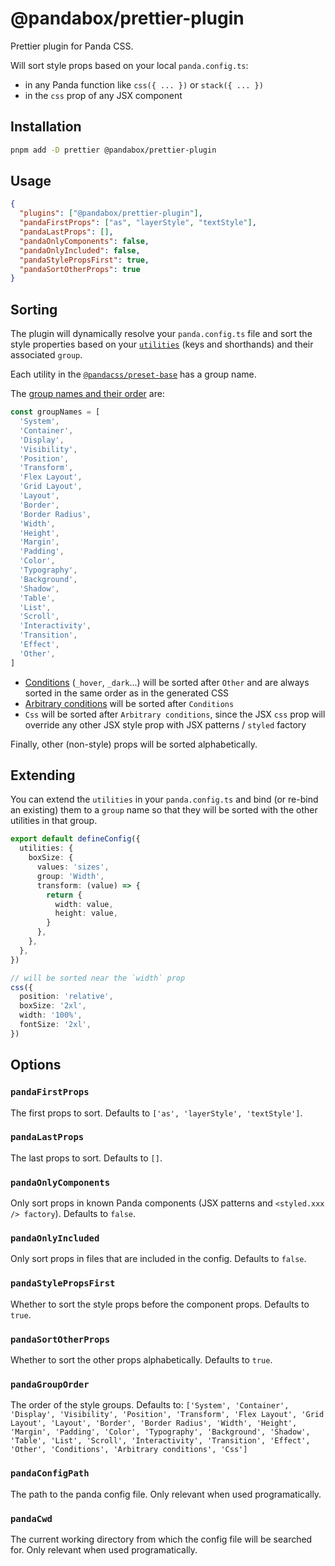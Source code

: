 # @pandabox/prettier-plugin

Prettier plugin for Panda CSS.

Will sort style props based on your local `panda.config.ts`:

- in any Panda function like `css({ ... })` or `stack({ ... })`
- in the `css` prop of any JSX component

## Installation

```bash
pnpm add -D prettier @pandabox/prettier-plugin
```

## Usage

```json
{
  "plugins": ["@pandabox/prettier-plugin"],
  "pandaFirstProps": ["as", "layerStyle", "textStyle"],
  "pandaLastProps": [],
  "pandaOnlyComponents": false,
  "pandaOnlyIncluded": false,
  "pandaStylePropsFirst": true,
  "pandaSortOtherProps": true
}
```

## Sorting

The plugin will dynamically resolve your `panda.config.ts` file and sort the style properties based on your
[`utilities`](https://panda-css.com/docs/customization/utilities) (keys and shorthands) and their associated `group`.

Each utility in the [`@pandacss/preset-base`](https://github.com/chakra-ui/panda/pull/2269/files) has a group name.

The
[group names and their order](https://github.com/astahmer/pandakit/blob/5e3d5cb6c5bbed211c3bf608b69b307568cdff06/packages/prettier-plugin/src/get-priority-index.ts#L7)
are:

```ts
const groupNames = [
  'System',
  'Container',
  'Display',
  'Visibility',
  'Position',
  'Transform',
  'Flex Layout',
  'Grid Layout',
  'Layout',
  'Border',
  'Border Radius',
  'Width',
  'Height',
  'Margin',
  'Padding',
  'Color',
  'Typography',
  'Background',
  'Shadow',
  'Table',
  'List',
  'Scroll',
  'Interactivity',
  'Transition',
  'Effect',
  'Other',
]
```

- [Conditions](https://panda-css.com/docs/concepts/conditional-styles) (`_hover`, `_dark`...) will be sorted after
  `Other` and are always sorted in the same order as in the generated CSS
- [Arbitrary conditions](https://panda-css.com/docs/concepts/conditional-styles#arbitrary-selectors) will be sorted
  after `Conditions`
- `Css` will be sorted after `Arbitrary conditions`, since the JSX `css` prop will override any other JSX style prop
  with JSX patterns / `styled` factory

Finally, other (non-style) props will be sorted alphabetically.

## Extending

You can extend the `utilities` in your `panda.config.ts` and bind (or re-bind an existing) them to a `group` name so
that they will be sorted with the other utilities in that group.

```ts
export default defineConfig({
  utilities: {
    boxSize: {
      values: 'sizes',
      group: 'Width',
      transform: (value) => {
        return {
          width: value,
          height: value,
        }
      },
    },
  },
})

// will be sorted near the `width` prop
css({
  position: 'relative',
  boxSize: '2xl',
  width: '100%',
  fontSize: '2xl',
})
```

## Options

### `pandaFirstProps`

The first props to sort. Defaults to `['as', 'layerStyle', 'textStyle']`.

### `pandaLastProps`

The last props to sort. Defaults to `[]`.

### `pandaOnlyComponents`

Only sort props in known Panda components (JSX patterns and `<styled.xxx /> factory`). Defaults to `false`.

### `pandaOnlyIncluded`

Only sort props in files that are included in the config. Defaults to `false`.

### `pandaStylePropsFirst`

Whether to sort the style props before the component props. Defaults to `true`.

### `pandaSortOtherProps`

Whether to sort the other props alphabetically. Defaults to `true`.

### `pandaGroupOrder`

The order of the style groups. Defaults to:
`['System', 'Container', 'Display', 'Visibility', 'Position', 'Transform', 'Flex Layout', 'Grid Layout', 'Layout', 'Border', 'Border Radius', 'Width', 'Height', 'Margin', 'Padding', 'Color', 'Typography', 'Background', 'Shadow', 'Table', 'List', 'Scroll', 'Interactivity', 'Transition', 'Effect', 'Other', 'Conditions', 'Arbitrary conditions', 'Css']`

### `pandaConfigPath`

The path to the panda config file. Only relevant when used programatically.

### `pandaCwd`

The current working directory from which the config file will be searched for. Only relevant when used programatically.
